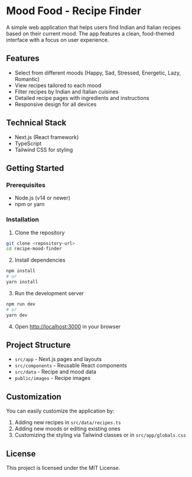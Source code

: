 # Mood Food - Recipe Finder

A simple web application that helps users find Indian and Italian recipes based on their current mood. The app features a clean, food-themed interface with a focus on user experience.

## Features

- Select from different moods (Happy, Sad, Stressed, Energetic, Lazy, Romantic)
- View recipes tailored to each mood
- Filter recipes by Indian and Italian cuisines
- Detailed recipe pages with ingredients and instructions
- Responsive design for all devices

## Technical Stack

- Next.js (React framework)
- TypeScript
- Tailwind CSS for styling

## Getting Started

### Prerequisites

- Node.js (v14 or newer)
- npm or yarn

### Installation

1. Clone the repository
```bash
git clone <repository-url>
cd recipe-mood-finder
```

2. Install dependencies
```bash
npm install
# or
yarn install
```

3. Run the development server
```bash
npm run dev
# or
yarn dev
```

4. Open [http://localhost:3000](http://localhost:3000) in your browser

## Project Structure

- `src/app` - Next.js pages and layouts
- `src/components` - Reusable React components
- `src/data` - Recipe and mood data
- `public/images` - Recipe images

## Customization

You can easily customize the application by:

1. Adding new recipes in `src/data/recipes.ts`
2. Adding new moods or editing existing ones
3. Customizing the styling via Tailwind classes or in `src/app/globals.css`

## License

This project is licensed under the MIT License.

 